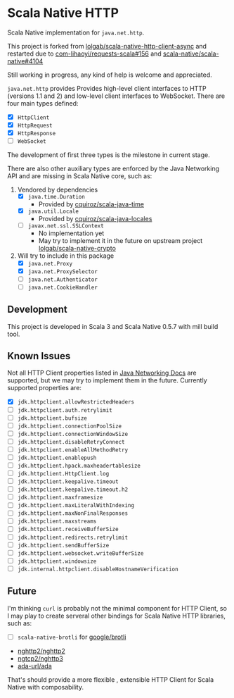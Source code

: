 # Scala Native HTTP

Scala Native implementation for `java.net.http`.

This project is forked from [lolgab/scala-native-http-client-async](https://github.com/lolgab/scala-native-http-client-async) and restarted due to [com-lihaoyi/requests-scala#156](https://github.com/com-lihaoyi/requests-scala/issues/156) and [scala-native/scala-native#4104](https://github.com/scala-native/scala-native/issues/4104)

Still working in progress, any kind of help is welcome and appreciated.

`java.net.http` provides Provides high-level client interfaces to HTTP (versions 1.1 and 2) and low-level client interfaces to WebSocket. There are four main types defined:

- [x] `HttpClient`
- [x] `HttpRequest`
- [x] `HttpResponse`
- [ ] `WebSocket`

The development of first three types is the milestone in current stage.

There are also other auxiliary types are enforced by the Java Networking API and are missing in Scala Native core, such as:

1. Vendored by dependencies
   - [x] `java.time.Duration`
     - Provided by [cquiroz/scala-java-time](https://github.com/cquiroz/scala-java-time)
   - [x] `java.util.Locale`
     - Provided by [cquiroz/scala-java-locales](https://github.com/cquiroz/scala-java-locales)
   - [ ] `javax.net.ssl.SSLContext`
     - No implementation yet
     - May try to implement it in the future on upstream project [lolgab/scala-native-crypto](https://github.com/lolgab/scala-native-crypto)
2. Will try to include in this package
   - [x] `java.net.Proxy`
   - [x] `java.net.ProxySelector`
   - [ ] `java.net.Authenticator`
   - [ ] `java.net.CookieHandler`

## Development

This project is developed in Scala 3 and Scala Native 0.5.7 with mill build tool.

## Known Issues

Not all HTTP Client properties listed in [Java Networking Docs](https://docs.oracle.com/en/java/javase/24/core/java-networking.html#GUID-86B96A42-74FE-4E7D-8E60-D64A03862083) are supported, but we may try to implement them in the future. Currently supported properties are:

- [x] `jdk.httpclient.allowRestrictedHeaders`
- [ ] `jdk.httpclient.auth.retrylimit`
- [ ] `jdk.httpclient.bufsize`
- [ ] `jdk.httpclient.connectionPoolSize`
- [ ] `jdk.httpclient.connectionWindowSize`
- [ ] `jdk.httpclient.disableRetryConnect`
- [ ] `jdk.httpclient.enableAllMethodRetry`
- [ ] `jdk.httpclient.enablepush`
- [ ] `jdk.httpclient.hpack.maxheadertablesize`
- [ ] `jdk.httpclient.HttpClient.log`
- [ ] `jdk.httpclient.keepalive.timeout`
- [ ] `jdk.httpclient.keepalive.timeout.h2`
- [ ] `jdk.httpclient.maxframesize`
- [ ] `jdk.httpclient.maxLiteralWithIndexing`
- [ ] `jdk.httpclient.maxNonFinalResponses`
- [ ] `jdk.httpclient.maxstreams`
- [ ] `jdk.httpclient.receiveBufferSize`
- [ ] `jdk.httpclient.redirects.retrylimit`
- [ ] `jdk.httpclient.sendBufferSize`
- [ ] `jdk.httpclient.websocket.writeBufferSize`
- [ ] `jdk.httpclient.windowsize`
- [ ] `jdk.internal.httpclient.disableHostnameVerification`

## Future

I'm thinking `curl` is probably not the minimal component for HTTP Client, so I may play to create serveral other bindings for Scala Native HTTP libraries, such as:

- [ ] `scala-native-brotli` for [google/brotli](https://github.com/google/brotli)
- [nghttp2/nghttp2](https://github.com/nghttp2/nghttp2)
- [ngtcp2/nghttp3](https://github.com/ngtcp2/nghttp3)
- [ada-url/ada](https://github.com/ada-url/ada)

That's should provide a more flexible , extensible HTTP Client for Scala Native with composability.
